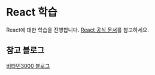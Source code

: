 # React 학습

React에 대한 학습을 진행합니다. [React 공식 문서](https://ko.react.dev/learn)를 참고하세요.

## 참고 블로그

[비타민3000 블로그](https://vitamin3000.tistory.com/category/React%20%EA%B3%B5%EC%8B%9D%20%ED%99%88%ED%8E%98%EC%9D%B4%EC%A7%80%20%EB%94%B0%EB%9D%BC%ED%95%98%EA%B8%B0)

